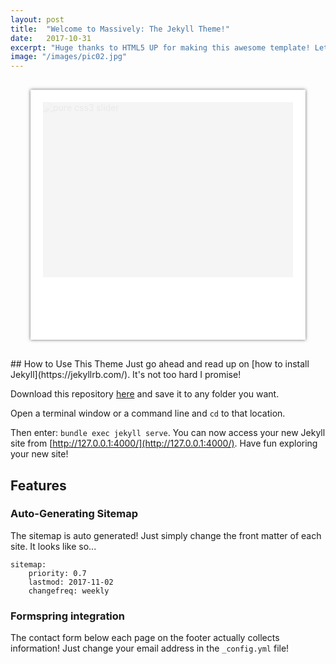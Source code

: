 ```yaml
---
layout: post
title:  "Welcome to Massively: The Jekyll Theme!"
date:   2017-10-31
excerpt: "Huge thanks to HTML5 UP for making this awesome template! Let's see what it can do"
image: "/images/pic02.jpg"
---
```

<style type='text/css'>
.slider_container {
    margin: 30px auto;
    width: 400px;
    height: 280px;
    position: relative;
    border: 20px solid;    
    border-color: #fff;
    border-bottom-width: 100px;
    background-color: #f5f5f5;
    box-shadow: #666 0 0 5px;
}

.slider_container div {
    position: absolute;
    top: 0;
    left: 0;
    opacity: 0;
    filter: alpha(opacity=0);
}
.slider_container div {
    -webkit-animation: round 25s linear infinite;
            animation: round 25s linear infinite;
}

@-webkit-keyframes round {
    4% {
        opacity: 1;
        filter: alpha(opacity=100);
        /* 0 - 1秒 淡入*/
    }
    20% {
        opacity: 1;
        filter: alpha(opacity=100);
        /* 1- 5秒靜止*/
    }
    24% {
        opacity: 0;
        filter: alpha(opacity=0);
        /* 5-6秒淡出*/
    }
}
@keyframes round {
    4% {
        opacity: 1;
        filter: alpha(opacity=100);
        /* 0 - 1秒 淡入*/
    }
    20% {
        opacity: 1;
        filter: alpha(opacity=100);
        /* 1- 5秒靜止*/
    }
    24% {
        opacity: 0;
        filter: alpha(opacity=0);
        /* 5-6秒淡出*/
    }
}
.slider_container div:nth-child(5) {
    -webkit-animation-delay: 0s;
            animation-delay: 0s;
}

.slider_container div:nth-child(4) {
    -webkit-animation-delay: 5s;
            animation-delay: 5s;
}

.slider_container div:nth-child(3) {
    -webkit-animation-delay: 10s;
            animation-delay: 10s;
}

.slider_container div:nth-child(2) {
    -webkit-animation-delay: 15s;
            animation-delay: 15s;
}

.slider_container div:nth-child(1) {
    -webkit-animation-delay: 20s;
            animation-delay: 20s;
}
.slider_container span {    
    color: #000;
    background: #fff;
    position: absolute;
    left: 0%;
    top: 280px;
    width: 400px;
    height: 100px;
    font-size: 30px;
    text-align: center;
    line-height: 100px;
    -webkit-transform:scaleY(0);
        -ms-transform:scaleY(0);
            transform:scaleY(0);
    -webkit-transition: all 0.5s ease-in-out;
            transition: all 0.5s ease-in-out;
}

.slider_container:hover span {
    width: 100%;
    -webkit-transform:scaleY(1);
        -ms-transform:scaleY(1);
            transform:scaleY(1);
}
.slider_container:hover div {
    -webkit-animation-play-state: paused;
            animation-play-state: paused;
}
</style>

<div class="slider_container">
	<div>
		<img src="https://tsaitsai2000.github.io/blog/images/Cebu/1-2.JPG" alt="pure css3 slider" />
		
		<span class="info">Image Description 1</span>
</div>
	<div>
	<img src="https://tsaitsai2000.github.io/blog/images/Cebu/6.JPG" alt="pure css3 slider" />
		<span class="info">Image Description 2</span>
	</div>
	<div>
		<img src="https://tsaitsai2000.github.io/blog/images/Cebu/3.JPG" alt="pure css3 slider" />
		<span class="info">Image Description 3</span>
	</div>
	<div>
		<img src="https://tsaitsai2000.github.io/blog/images/Cebu/1.JPG" alt="pure css3 slider" />
		<span class="info">Image Description 4</span>
	</div>
	<div>
		<img src="https://tsaitsai2000.github.io/blog/images/Cebu/2.JPG" alt="pure css3 slider" />
		<span class="info">Image Description 5</span>
	</div>
</div>
## How to Use This Theme
Just go ahead and read up on [how to install Jekyll](https://jekyllrb.com/). It's not too hard I promise!

Download this repository [here](https://github.com/iwiedenm/jekyll-theme-massively) and save it to any folder you want.

Open a terminal window or a command line and ```cd``` to that location.

Then enter: ```bundle exec jekyll serve```. You can now access your new Jekyll site from [http://127.0.0.1:4000/](http://127.0.0.1:4000/). Have fun exploring your new site!

## Features
### Auto-Generating Sitemap
The sitemap is auto generated! Just simply change the front matter of each site. It looks like so...
```
sitemap:
    priority: 0.7
    lastmod: 2017-11-02
    changefreq: weekly
```
### Formspring integration
The contact form below each page on the footer actually collects information! Just change your email address in the ```_config.yml``` file!
